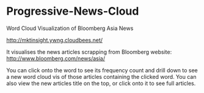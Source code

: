 Progressive-News-Cloud
======================

Word Cloud Visualization of Bloomberg Asia News

http://mktinsight.ywng.cloudbees.net/

It visualises the news articles scrapping from Bloomberg website: http://www.bloomberg.com/news/asia/




















You can click onto the word to see its frequency count and drill down to see a new word cloud vis of those articles containing the clicked word. You can also view the new articles title on the top, or click onto it to see full articles.
